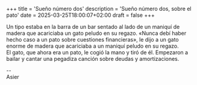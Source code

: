 +++
title = 'Sueño número dos'
description = 'Sueño número dos, sobre el pato'
date = 2025-03-25T18:00:07+02:00
draft = false
+++

Un tipo estaba en la barra de un bar sentado al lado de un maniquí de madera que acariciaba un gato peludo en su regazo. «Nunca debí haber hecho caso a un pato sobre cuestiones financieras», le dijo a un gato enorme de madera que acariciaba a un maniquí peludo en su regazo.  
El gato, que ahora era un pato, le cogió la mano y tiró de él. Empezaron a bailar y cantar una pegadiza canción sobre deudas y amortizaciones.

--  
Asier
